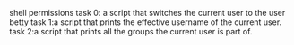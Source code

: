 shell permissions
task 0: a script that switches the current user to the user betty
task 1:a script that prints the effective username of the current user.
task 2:a script that prints all the groups the current user is part of.
